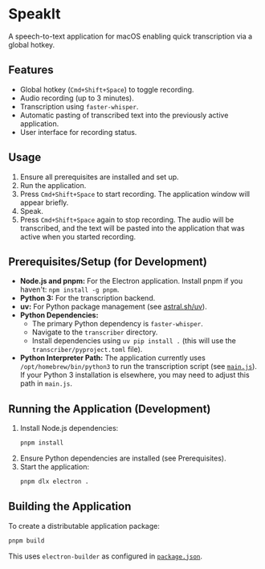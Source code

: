 # SpeakIt

A speech-to-text application for macOS enabling quick transcription via a global hotkey.

## Features

- Global hotkey (`Cmd+Shift+Space`) to toggle recording.
- Audio recording (up to 3 minutes).
- Transcription using `faster-whisper`.
- Automatic pasting of transcribed text into the previously active application.
- User interface for recording status.

## Usage

1.  Ensure all prerequisites are installed and set up.
2.  Run the application.
3.  Press `Cmd+Shift+Space` to start recording. The application window will appear briefly.
4.  Speak.
5.  Press `Cmd+Shift+Space` again to stop recording. The audio will be transcribed, and the text will be pasted into the application that was active when you started recording.

## Prerequisites/Setup (for Development)

- **Node.js and pnpm:** For the Electron application. Install pnpm if you haven't: `npm install -g pnpm`.
- **Python 3:** For the transcription backend.
- **uv:** For Python package management (see [astral.sh/uv](https://astral.sh/uv)).
- **Python Dependencies:**
  - The primary Python dependency is `faster-whisper`.
  - Navigate to the `transcriber` directory.
  - Install dependencies using `uv pip install .` (this will use the `transcriber/pyproject.toml` file).
- **Python Interpreter Path:** The application currently uses `/opt/homebrew/bin/python3` to run the transcription script (see [`main.js`](main.js:317)). If your Python 3 installation is elsewhere, you may need to adjust this path in `main.js`.

## Running the Application (Development)

1.  Install Node.js dependencies:
    ```bash
    pnpm install
    ```
2.  Ensure Python dependencies are installed (see Prerequisites).
3.  Start the application:
    ```bash
    pnpm dlx electron .
    ```

## Building the Application

To create a distributable application package:

```bash
pnpm build
```

This uses `electron-builder` as configured in [`package.json`](package.json).

